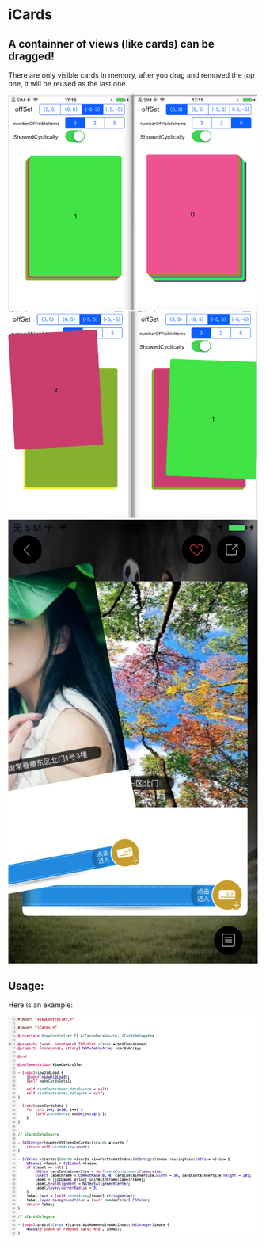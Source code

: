 # iCards
A containner of views (like cards) can be dragged!
---

There are only visible cards in memory, after you drag and removed the top one, it will be reused as the last one.

![iCards](https://github.com/DingHub/ScreenShots/blob/master/0.png)
![iCards](https://github.com/DingHub/ScreenShots/blob/master/1.png)
![iCards](https://github.com/DingHub/ScreenShots/blob/master/16.png)

Usage:
---
Here is an example:<br>

![iCards](https://github.com/DingHub/ScreenShots/blob/master/2.png)

